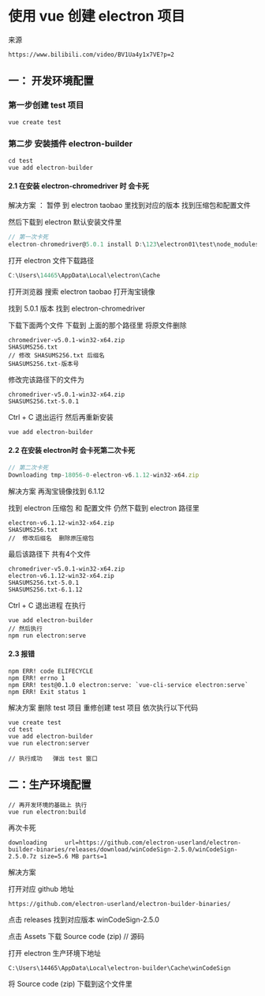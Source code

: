 # 使用 vue 创建 electron 项目

来源 

```shell
https://www.bilibili.com/video/BV1Ua4y1x7VE?p=2
```



## 一： 开发环境配置

### 第一步创建 test 项目

```js
vue create test
```

### 第二步 安装插件  electron-builder

```shell
cd test
vue add electron-builder
```

#### 2.1    在安装 electron-chromedriver 时  会卡死

解决方案 ：  暂停   到 electron taobao  里找到对应的版本  找到压缩包和配置文件 

然后下载到 electron 默认安装文件里

```js
// 第一次卡死
electron-chromedriver@5.0.1 install D:\123\electron01\test\node_modules\electron-chromedriver
```

打开 electron 文件下载路径

```js
C:\Users\14465\AppData\Local\electron\Cache
```

打开浏览器 搜索  electron taobao  打开淘宝镜像

找到 5.0.1 版本  找到 electron-chromedriver 

下载下面两个文件  下载到 上面的那个路径里  将原文件删除

```shell
chromedriver-v5.0.1-win32-x64.zip
SHASUMS256.txt
// 修改 SHASUMS256.txt 后缀名
SHASUMS256.txt-版本号   
```

修改完该路径下的文件为

```shell
chromedriver-v5.0.1-win32-x64.zip
SHASUMS256.txt-5.0.1
```

Ctrl + C  退出运行  然后再重新安装

```shell
vue add electron-builder
```



#### 2.2 在安装 electron时  会卡死第二次卡死

```js
// 第二次卡死
Downloading tmp-18056-0-electron-v6.1.12-win32-x64.zip
```

解决方案  再淘宝镜像找到 6.1.12

找到 electron  压缩包  和 配置文件  仍然下载到 electron 路径里

```shell
electron-v6.1.12-win32-x64.zip
SHASUMS256.txt
//  修改后缀名  删除原压缩包
```

最后该路径下 共有4个文件

```shell
chromedriver-v5.0.1-win32-x64.zip
electron-v6.1.12-win32-x64.zip
SHASUMS256.txt-5.0.1
SHASUMS256.txt-6.1.12
```

Ctrl + C 退出进程  在执行

```shell
vue add electron-builder
// 然后执行
npm run electron:serve
```

#### 2.3 报错  

```shell
npm ERR! code ELIFECYCLE
npm ERR! errno 1
npm ERR! test@0.1.0 electron:serve: `vue-cli-service electron:serve`
npm ERR! Exit status 1
```



解决方案   删除 test 项目  重修创建 test 项目  依次执行以下代码

```shell
vue create test
cd test
vue add electron-builder
vue run electron:server 

// 执行成功   弹出 test 窗口
```



## 二：生产环境配置

```shell
// 再开发环境的基础上 执行
vue run electron:build
```

再次卡死

```shell
downloading     url=https://github.com/electron-userland/electron-builder-binaries/releases/download/winCodeSign-2.5.0/winCodeSign-2.5.0.7z size=5.6 MB parts=1
```

解决方案

打开对应 github 地址

```shell
https://github.com/electron-userland/electron-builder-binaries/
```

点击 releases 找到对应版本 winCodeSign-2.5.0

点击 Assets   下载 Source code (zip)   // 源码

打开 electron 生产环境下地址

```shell
C:\Users\14465\AppData\Local\electron-builder\Cache\winCodeSign
```

将 Source code (zip) 下载到这个文件里







